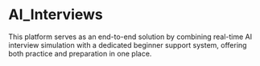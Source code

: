 # AI_Interviews
This platform serves as an end-to-end solution by combining real-time AI interview simulation with a dedicated beginner support system, offering both practice and preparation in one place.

